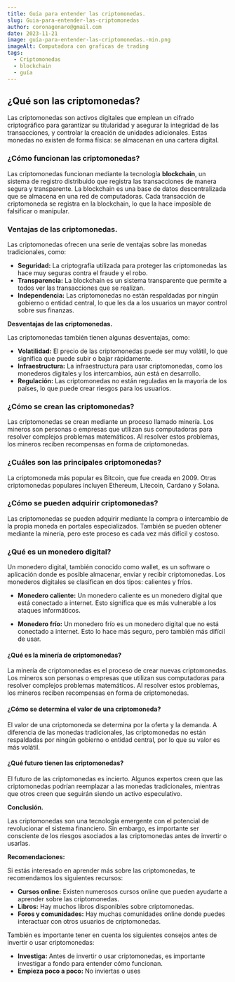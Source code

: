 ```yaml
---
title: Guía para entender las criptomonedas.
slug: Guia-para-entender-las-criptomonedas
author: coronagenaro@gmail.com
date: 2023-11-21
image: guía-para-entender-las-criptomonedas.-min.png
imageAlt: Computadora con graficas de trading
tags:
  - Criptomonedas
  - blockchain
  - guía
---
```

## **¿Qué son las criptomonedas?**

Las criptomonedas son activos digitales que emplean un cifrado criptográfico para garantizar su titularidad y asegurar la integridad de las transacciones, y controlar la creación de unidades adicionales. Estas monedas no existen de forma física: se almacenan en una cartera digital.

### **¿Cómo funcionan las criptomonedas?**

Las criptomonedas funcionan mediante la tecnología **blockchain**, un sistema de registro distribuido que registra las transacciones de manera segura y transparente. La blockchain es una base de datos descentralizada que se almacena en una red de computadoras. Cada transacción de criptomoneda se registra en la blockchain, lo que la hace imposible de falsificar o manipular.

### **Ventajas de las criptomonedas.**

Las criptomonedas ofrecen una serie de ventajas sobre las monedas tradicionales, como:

* **Seguridad:** La criptografía utilizada para proteger las criptomonedas las hace muy seguras contra el fraude y el robo.
* **Transparencia:** La blockchain es un sistema transparente que permite a todos ver las transacciones que se realizan.
* **Independencia:** Las criptomonedas no están respaldadas por ningún gobierno o entidad central, lo que les da a los usuarios un mayor control sobre sus finanzas.

**Desventajas de las criptomonedas.**

Las criptomonedas también tienen algunas desventajas, como:

* **Volatilidad:** El precio de las criptomonedas puede ser muy volátil, lo que significa que puede subir o bajar rápidamente.
* **Infraestructura:** La infraestructura para usar criptomonedas, como los monederos digitales y los intercambios, aún está en desarrollo.
* **Regulación:** Las criptomonedas no están reguladas en la mayoría de los países, lo que puede crear riesgos para los usuarios.

### **¿Cómo se crean las criptomonedas?**

Las criptomonedas se crean mediante un proceso llamado minería. Los mineros son personas o empresas que utilizan sus computadoras para resolver complejos problemas matemáticos. Al resolver estos problemas, los mineros reciben recompensas en forma de criptomonedas.

### **¿Cuáles son las principales criptomonedas?**

La criptomoneda más popular es Bitcoin, que fue creada en 2009. Otras criptomonedas populares incluyen Ethereum, Litecoin, Cardano y Solana.

### **¿Cómo se pueden adquirir criptomonedas?**

Las criptomonedas se pueden adquirir mediante la compra o intercambio de la propia moneda en portales especializados. También se pueden obtener mediante la minería, pero este proceso es cada vez más difícil y costoso.

### **¿Qué es un monedero digital?**

Un monedero digital, también conocido como wallet, es un software o aplicación donde es posible almacenar, enviar y recibir criptomonedas. Los monederos digitales se clasifican en dos tipos: calientes y fríos.

* **Monedero caliente:** Un monedero caliente es un monedero digital que está conectado a internet. Esto significa que es más vulnerable a los ataques informáticos.[](https://criptotario.com/monedero-caliente)
* **Monedero frío:** Un monedero frío es un monedero digital que no está conectado a internet. Esto lo hace más seguro, pero también más difícil de usar.

  [](https://www.criptonoticias.com/tecnologia/nuevo-monedero-frio-bitcoin-funciona-sin-conexion-internet/)

#### **¿Qué es la minería de criptomonedas?**

La minería de criptomonedas es el proceso de crear nuevas criptomonedas. Los mineros son personas o empresas que utilizan sus computadoras para resolver complejos problemas matemáticos. Al resolver estos problemas, los mineros reciben recompensas en forma de criptomonedas.

#### **¿Cómo se determina el valor de una criptomoneda?**

El valor de una criptomoneda se determina por la oferta y la demanda. A diferencia de las monedas tradicionales, las criptomonedas no están respaldadas por ningún gobierno o entidad central, por lo que su valor es más volátil.

#### **¿Qué futuro tienen las criptomonedas?**

El futuro de las criptomonedas es incierto. Algunos expertos creen que las criptomonedas podrían reemplazar a las monedas tradicionales, mientras que otros creen que seguirán siendo un activo especulativo.

**Conclusión.**

Las criptomonedas son una tecnología emergente con el potencial de revolucionar el sistema financiero. Sin embargo, es importante ser consciente de los riesgos asociados a las criptomonedas antes de invertir o usarlas.

**Recomendaciones:**

Si estás interesado en aprender más sobre las criptomonedas, te recomendamos los siguientes recursos:

* **Cursos online:** Existen numerosos cursos online que pueden ayudarte a aprender sobre las criptomonedas.
* **Libros:** Hay muchos libros disponibles sobre criptomonedas.
* **Foros y comunidades:** Hay muchas comunidades online donde puedes interactuar con otros usuarios de criptomonedas.

También es importante tener en cuenta los siguientes consejos antes de invertir o usar criptomonedas:

* **Investiga:** Antes de invertir o usar criptomonedas, es importante investigar a fondo para entender cómo funcionan.
* **Empieza poco a poco:** No inviertas o uses

<!--EndFragment-->